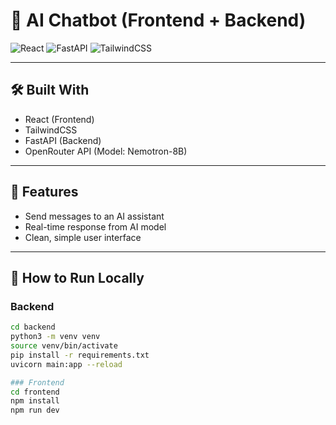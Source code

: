 # 🤖 AI Chatbot (Frontend + Backend)

![React](https://img.shields.io/badge/React-20232A?style=for-the-badge&logo=react)
![FastAPI](https://img.shields.io/badge/FastAPI-005571?style=for-the-badge&logo=fastapi)
![TailwindCSS](https://img.shields.io/badge/TailwindCSS-06B6D4?style=for-the-badge&logo=tailwindcss)

---

## 🛠️ Built With
- React (Frontend)
- TailwindCSS
- FastAPI (Backend)
- OpenRouter API (Model: Nemotron-8B)

---

## 🚀 Features
- Send messages to an AI assistant
- Real-time response from AI model
- Clean, simple user interface

---

## 📂 How to Run Locally

### Backend
```bash
cd backend
python3 -m venv venv
source venv/bin/activate
pip install -r requirements.txt
uvicorn main:app --reload

### Frontend
cd frontend
npm install
npm run dev
